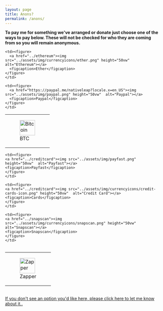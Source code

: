 ```yaml
---
layout: page
title: Anons?
permalink: /anons/
---
```

<div class="page">
  <strong>To pay me for something we've arranged or donate just choose one of the ways to pay below.  These will not be checked for who they are coming from so you will remain anonymous.</strong>
<br>


<table style="border-collapse: collapse;" border="0">
<tbody>

<tr>
    <td>
    <!-- figure is used for a photo to give a figcation-->
    <figure>
      <a href="../bitcoin"><img src="../assets/img/currencyicons/bit.png" height="50vw"  alt="Bitcoin"></a>
      <figcaption>BTC</figcaption>
    </figure>
    </td>

    <td><figure>
      <a href="../ethereum"><img src="../assets/img/currencyicons/ether.png" height="50vw"  alt="Ethereum"></a>
      <figcaption>Ether</figcaption>
    </figure>
    </td>

    <td><figure>
      <a href="https://paypal.me/nativeleap?locale.x=en_US"><img src="../assets/img/paypal.png" height="50vw"  alt="Paypal"></a>
      <figcaption>Paypal</figcaption>
    </figure>
    </td>
</tr>
</tbody>
</table>


<table style="border-collapse: collapse;" border="0">
<tbody>
<tr>

    <td><figure>
    <a href="../creditcard"><img src="../assets/img/payfast.png" height="50vw"  alt="Payfast"></a>
    <figcaption>Payfast</figcaption>
    </figure>
    </td>

    <td><figure>
    <a href="../creditcard"><img src="../assets/img/currencyicons/credit-cards-icon.png" height="50vw"  alt="Credit Card"></a>
    <figcaption>Cards</figcaption>
    </figure>
    </td>

    <td><figure>
    <a href="../snapscan"><img src="../assets/img/currencyicons/snapscan.png" height="50vw"  alt="Snapscan"></a>
    <figcaption>Snapscan</figcaption>
    </figure>
    </td>


</tr>
</tbody>
</table>

<table style="border-collapse: collapse;" border="0">
  <tbody>
    <tr>
      <td><figure>
        <a href="../zapper"><img src="../assets/img/currencyicons/zapper.jpg"   height="50vw"  alt="Zapper"></a>
          <figcaption>Zapper</figcaption>
          </figure>
      </td>
    </tr>
  </tbody>
</table>

<br>
<a href="http://onlineivan.com/contact">If you don't see an option you'd like here, please click here to let me know about it..</a>
</div>
